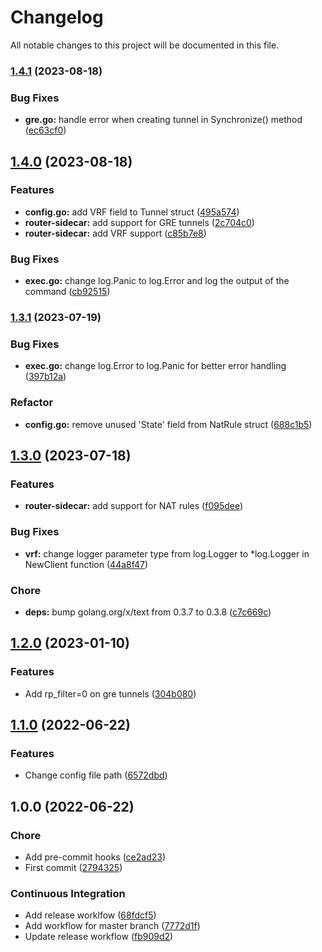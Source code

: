 # Changelog

All notable changes to this project will be documented in this file.

### [1.4.1](https://github.com/airnity/router-sidecar/compare/1.4.0...1.4.1) (2023-08-18)


### Bug Fixes

* **gre.go:** handle error when creating tunnel in Synchronize() method ([ec63cf0](https://github.com/airnity/router-sidecar/commit/ec63cf0229c52f4ec98d103bcb920e2e6f29ed74))

## [1.4.0](https://github.com/airnity/router-sidecar/compare/1.3.1...1.4.0) (2023-08-18)


### Features

* **config.go:** add VRF field to Tunnel struct ([495a574](https://github.com/airnity/router-sidecar/commit/495a5742afbe6ee06d626d18be33e4200b37e382))
* **router-sidecar:** add support for GRE tunnels ([2c704c0](https://github.com/airnity/router-sidecar/commit/2c704c00b37679839e74a692b7304aa07e72246c))
* **router-sidecar:** add VRF support ([c85b7e8](https://github.com/airnity/router-sidecar/commit/c85b7e8d09c9f05f6796298a79240ebde23b8480))


### Bug Fixes

* **exec.go:** change log.Panic to log.Error and log the output of the command ([cb92515](https://github.com/airnity/router-sidecar/commit/cb9251566ff661cd39a7ddfeecd7aefc257b9427))

### [1.3.1](https://github.com/airnity/router-sidecar/compare/1.3.0...1.3.1) (2023-07-19)


### Bug Fixes

* **exec.go:** change log.Error to log.Panic for better error handling ([397b12a](https://github.com/airnity/router-sidecar/commit/397b12a43d9b790e30c7444b6411ca691fcaca48))


### Refactor

* **config.go:** remove unused 'State' field from NatRule struct ([688c1b5](https://github.com/airnity/router-sidecar/commit/688c1b51ec7b58213aff5cc29a4b2269046eb027))

## [1.3.0](https://github.com/airnity/router-sidecar/compare/1.2.0...1.3.0) (2023-07-18)


### Features

* **router-sidecar:** add support for NAT rules ([f095dee](https://github.com/airnity/router-sidecar/commit/f095dee082ac26abce3241373ca36c703b4a7a3a))


### Bug Fixes

* **vrf:** change logger parameter type from log.Logger to *log.Logger in NewClient function ([44a8f47](https://github.com/airnity/router-sidecar/commit/44a8f478043a4029f948d93bd3531aca3a5790e6))


### Chore

* **deps:** bump golang.org/x/text from 0.3.7 to 0.3.8 ([c7c669c](https://github.com/airnity/router-sidecar/commit/c7c669c8332264f422d6bc096b1b83b18e2ba20b))

## [1.2.0](https://github.com/airnity/router-sidecar/compare/1.1.0...1.2.0) (2023-01-10)


### Features

* Add rp_filter=0 on gre tunnels ([304b080](https://github.com/airnity/router-sidecar/commit/304b080dac506e8c946c34ae97b0c8427c8fa1d9))

## [1.1.0](https://github.com/airnity/router-sidecar/compare/1.0.0...1.1.0) (2022-06-22)


### Features

* Change config file path ([6572dbd](https://github.com/airnity/router-sidecar/commit/6572dbda9a97b6b86ce61fc0e2199149ea1a0fca))

## 1.0.0 (2022-06-22)


### Chore

* Add pre-commit hooks ([ce2ad23](https://github.com/airnity/router-sidecar/commit/ce2ad2334003785f3768dcb134ec92ed6a0badee))
* First commit ([2794325](https://github.com/airnity/router-sidecar/commit/2794325b08dc5f79b4750a73add28be3cd571c6a))


### Continuous Integration

* Add release worklfow ([68fdcf5](https://github.com/airnity/router-sidecar/commit/68fdcf58f44faca6dbe9ebf6f9ddae81846883dc))
* Add workflow for master branch ([7772d1f](https://github.com/airnity/router-sidecar/commit/7772d1f07fa4595c092d3c131d1c5a95b1d6e403))
* Update release workflow ([fb909d2](https://github.com/airnity/router-sidecar/commit/fb909d25e16fa8651124b10ee8928ea7f755a38d))
